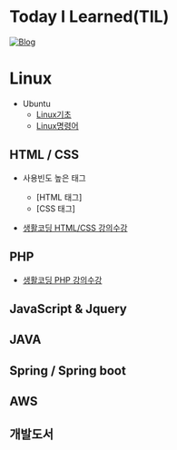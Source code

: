 # Today I Learned(TIL)
[![Blog](https://img.shields.io/badge/Blog-bomcoding.github.io-green.svg)](https://bomcoding.github.io/)

# Linux
* Ubuntu
  * [Linux기초](https://github.com/bomcoding/TIL/blob/master/Linux/Linux_Basic.md)
  * [Linux명령어](https://github.com/bomcoding/TIL/blob/master/Linux/Linux_Command.md)

## HTML / CSS
* 사용빈도 높은 태그
  * [HTML 태그]
  * [CSS 태그]
  
* [생활코딩 HTML/CSS 강의수강](https://github.com/bomcoding/TIL/tree/master/HTML%2C%20CSS/LifeCoding%20Web%20Study)

## PHP
* [생활코딩 PHP 강의수강](https://github.com/bomcoding/TIL/tree/master/PHP/LifeCoding%20PHP)

## JavaScript & Jquery
  

## JAVA


## Spring / Spring boot


## AWS


## 개발도서
